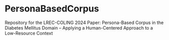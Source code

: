 # PersonaBasedCorpus
Repository for the LREC-COLING 2024 Paper: Persona-Based Corpus in the Diabetes Mellitus Domain – Applying a Human-Centered Approach to a Low-Resource Context
